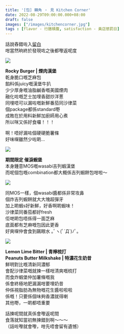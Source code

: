 ```yaml
---
title: '[包] 轉角 ‧ 見 Kitchen Corner'
date: 2022-08-29T09:00:00.000+08:00
draft: false
images: ["/images/kitchencorner.jpg"]
tags : [flavor - 行膳積腹, satisfaction - 黃店懲罰日]
---
```


話說舂錯咗入[留白](https://hidie.net/blankcafe/)  
咁當然晌終於發現咗之後都嚟返呢度  

![](/images/kitchencorner.jpg)

**Rocky Burger | 煙肉漢堡**  
乾身脆口嘅芝麻包  
餡料係juicy嘅漢堡牛扒  
少少厚身嘅油脂鹹香嘅美國煙肉  
融化咗嘅芝士加埋香甜炒洋蔥  
同埋唔可以漏咗嘅新鮮番茄同沙律菜  
個package都係standard嘢  
成敗在於用料新鮮加廚師用心煮  
所以咪又係好食囉！！！  
  
啊！唔好漏咗個硬硬脆薯條  
好味㗎雖然少咗啲...  

![](/images/kitchencorner1.jpg)

**期間限定 催淚蝦堡**  
本身鍾意MOS嘅wasabi吉列蝦漢堡  
而呢個包嘅combination都大概係吉列蝦餅包咁啦～  

![](/images/kitchencorner2.jpg)

同MOS一樣，個wasabi醬都係非常攻鼻   
個炸吉列蝦餅就大大塊超彈牙  
加上啲蝦s好新鮮，好香啊啲蝦味！  
沙律菜同番茄都好fresh  
佢哋啲包唔係得一面芝麻  
底面都有芝麻嘅包因此更香  
好爽㗎仲會食到飆眼水 ｡ﾟヽ(ﾟ´Д`)ﾉﾟ｡   

![](/images/kitchencorner3.jpg)

**Lemon Lime Bitter | 青檸梳打**  
**Peanuts Butter Milkshake | 特濃花生奶昔**  
鮮明對比嘅清新同濃郁  
會配沙律菜嘅就揀一樣咁清爽嘅梳打  
而食炸蝦堡仲加薯條嘅我  
係會終極地肥漏漏咁要埋奶昔  
仲係視脂肪為無物嘅花生醬啦啦啦  
係嘅！只要係個味夠香濃就得喇  
其他嘢，一啲都唔重要  
  
話揀呢間就真係會嚟返呢間  
食落就知當初無揀錯到啊～～～  
（話咗嚟就會嚟，咁先唔會留有遺憾）  
